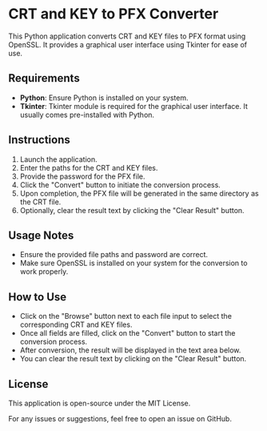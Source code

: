 # CRT and KEY to PFX Converter

This Python application converts CRT and KEY files to PFX format using OpenSSL. It provides a graphical user interface using Tkinter for ease of use.

## Requirements
- **Python**: Ensure Python is installed on your system.
- **Tkinter**: Tkinter module is required for the graphical user interface. It usually comes pre-installed with Python.

## Instructions
1. Launch the application.
2. Enter the paths for the CRT and KEY files.
3. Provide the password for the PFX file.
4. Click the "Convert" button to initiate the conversion process.
5. Upon completion, the PFX file will be generated in the same directory as the CRT file.
6. Optionally, clear the result text by clicking the "Clear Result" button.

## Usage Notes
- Ensure the provided file paths and password are correct.
- Make sure OpenSSL is installed on your system for the conversion to work properly.

## How to Use
- Click on the "Browse" button next to each file input to select the corresponding CRT and KEY files.
- Once all fields are filled, click on the "Convert" button to start the conversion process.
- After conversion, the result will be displayed in the text area below.
- You can clear the result text by clicking on the "Clear Result" button.

## License
This application is open-source under the MIT License.

For any issues or suggestions, feel free to open an issue on GitHub.
